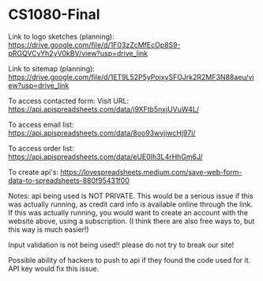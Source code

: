 # CS1080-Final
Link to logo sketches (planning): 
https://drive.google.com/file/d/1F03zZcMfEcOp8S9-pRGQVCvYh2yV0kBV/view?usp=drive_link

Link to sitemap (planning):
https://drive.google.com/file/d/1ET9L52P5yPoixySFOJrk2R2MF3N88aeu/view?usp=drive_link

To access contacted form:
Visit URL: https://api.apispreadsheets.com/data/j9XFtb5nxjUVuW4L/

To access email list:
https://api.apispreadsheets.com/data/8oo93wvjiwcHj97i/

To access order list:
https://api.apispreadsheets.com/data/eUE0Ih3L4rHhGm6J/

To create api's:
https://lovespreadsheets.medium.com/save-web-form-data-to-spreadsheets-880f95431f00

Notes:
api being used is NOT PRIVATE. This would be a serious issue if this was actually running, as credit card info is available online through the link. If this was actually running, you would want to create an account with the website above, using a subscription. (I think there are also free ways to, but this way is much easier!)

Input validation is not being used!! please do not try to break our site!

Possible ability of hackers to push to api if they found the code used for it. API key would fix this issue.